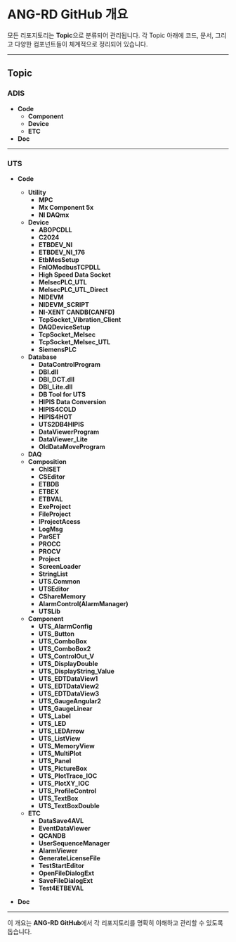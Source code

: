 # **ANG-RD GitHub 개요**

모든 리포지토리는 **Topic**으로 분류되어 관리됩니다. 각 Topic 아래에 코드, 문서, 그리고 다양한 컴포넌트들이 체계적으로 정리되어 있습니다.

---

## **Topic**

### **ADIS**
- **Code**
  - **Component**
  - **Device**
  - **ETC**
- **Doc**

---

### **UTS**
- **Code**
  - **Utility**
    - **MPC**
    - **Mx Component 5x**
    - **NI DAQmx**
  - **Device**
    - **ABOPCDLL**
    - **C2024**
    - **ETBDEV_NI**
    - **ETBDEV_NI_176**
    - **EtbMesSetup**
    - **FnIOModbusTCPDLL**
    - **High Speed Data Socket**
    - **MelsecPLC_UTL**
    - **MelsecPLC_UTL_Direct**
    - **NIDEVM**
    - **NIDEVM_SCRIPT**
    - **NI-XENT CANDB(CANFD)**
    - **TcpSocket_Vibration_Client**
    - **DAQDeviceSetup**
    - **TcpSocket_Melsec**
    - **TcpSocket_Melsec_UTL**
    - **SiemensPLC**
  - **Database**
    - **DataControlProgram**
    - **DBI.dll**
    - **DBI_DCT.dll**
    - **DBI_Lite.dll**
    - **DB Tool for UTS**
    - **HIPIS Data Conversion**
    - **HIPIS4COLD**
    - **HIPIS4HOT**
    - **UTS2DB4HIPIS**
    - **DataViewerProgram**
    - **DataViewer_Lite**
    - **OldDataMoveProgram**
  - **DAQ**
  - **Composition**
    - **ChlSET**
    - **CSEditor**
    - **ETBDB**
    - **ETBEX**
    - **ETBVAL**
    - **ExeProject**
    - **FileProject**
    - **IProjectAcess**
    - **LogMsg**
    - **ParSET**
    - **PROCC**
    - **PROCV**
    - **Project**
    - **ScreenLoader**
    - **StringList**
    - **UTS.Common**
    - **UTSEditor**
    - **CShareMemory**
    - **AlarmControl(AlarmManager)**
    - **UTSLib**
  - **Component**
    - **UTS_AlarmConfig**
    - **UTS_Button**
    - **UTS_ComboBox**
    - **UTS_ComboBox2**
    - **UTS_ControlOut_V**
    - **UTS_DisplayDouble**
    - **UTS_DisplayString_Value**
    - **UTS_EDTDataView1**
    - **UTS_EDTDataView2**
    - **UTS_EDTDataView3**
    - **UTS_GaugeAngular2**
    - **UTS_GaugeLinear**
    - **UTS_Label**
    - **UTS_LED**
    - **UTS_LEDArrow**
    - **UTS_ListView**
    - **UTS_MemoryView**
    - **UTS_MultiPlot**
    - **UTS_Panel**
    - **UTS_PictureBox**
    - **UTS_PlotTrace_IOC**
    - **UTS_PlotXY_IOC**
    - **UTS_ProfileControl**
    - **UTS_TextBox**
    - **UTS_TextBoxDouble**
  - **ETC**
    - **DataSave4AVL**
    - **EventDataViewer**
    - **QCANDB**
    - **UserSequenceManager**
    - **AlarmViewer**
    - **GenerateLicenseFile**
    - **TestStartEditor**
    - **OpenFileDialogExt**
    - **SaveFileDialogExt**
    - **Test4ETBEVAL**

- **Doc**

---

이 개요는 **ANG-RD GitHub**에서 각 리포지토리를 명확히 이해하고 관리할 수 있도록 돕습니다.
